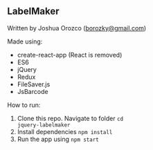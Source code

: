 ## LabelMaker

Written by Joshua Orozco (borozky@gmail.com)

Made using:
- create-react-app (React is removed)
- ES6
- jQuery
- Redux
- FileSaver.js
- JsBarcode

How to run:
1. Clone this repo. Navigate to folder <code>cd jquery-labelmaker</code>
2. Install dependencies <code>npm install</code>
3. Run the app using <code>npm start</code>
